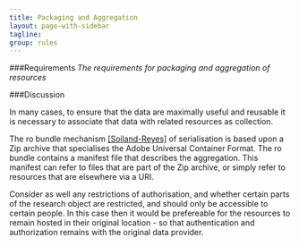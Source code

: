 ```yaml
---
title: Packaging and Aggregation
layout: page-with-sidebar
tagline:
group: rules
---
```


###Requirements
*The requirements for packaging and aggregation of resources*

###Discussion

In many cases, to ensure that the data are maximally useful and reusable it is necessary to associate that data with related resources as collection.  

The ro bundle mechanism [\[Soiland-Reyes\]](http://wf4ever.github.io/ro/bundle/) of serialisation is based upon a Zip archive that specialises the Adobe Universal Container Format. The ro bundle contains a manifest file that describes the aggregation. This manifest can refer to files that are part of the Zip archive, or simply refer to resources that are elsewhere via a URI.

Consider as well any restrictions of authorisation, and whether certain parts of the research object are restricted, and should only be accessible to certain people. In this case then it would be prefereable for the resources to remain hosted in their original location - so that authentication and authorization remains with the original data provider.
